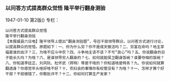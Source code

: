 ### 以问答方式提高群众觉悟  隆平举行翻身测验

1947-01-10
第2版()
专栏：

    以问答方式提高群众觉悟
    隆平举行翻身测验
    【本报威县六日电】隆平领导上提出“翻身测验题”，号召干部领导群众，以问答方式进行讨论，以提高群众的觉悟。原题如下：一、你为什么穷？你不是成天做活吗？二、穷富在命吗？地主享福是谁的血汗？三、为啥不应斗中农？四、斗争地主该不该？不亏“良心”吗？五、你说翻身的日子能长久吗？为啥？六、是谁领导穷人翻身的？七、如何就能保卫翻身饭碗？谁要夺咱的饭碗？八、你知道李廷正、刘风阮、杜怀武（蒋特）等是干啥的？你知道啥是特务？九、你说如何就算翻透身？你感觉年头啥好啥不好？十、农妇会的事情你有权管没有？为啥？十一、怎样才算个好干部？干部做错了，你敢批评不？十二、你如何打算生产发家？
